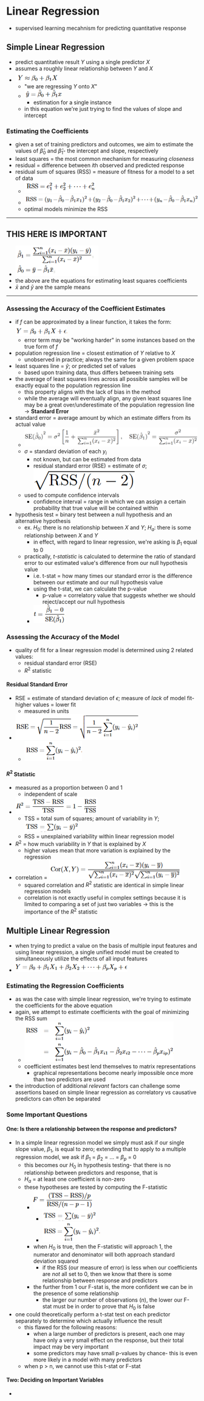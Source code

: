 # Linear Regression

- supervised learning mecahnism for predicting quantitative response

## Simple Linear Regression

- predict quantitative result *Y* using a single predictor *X*
- assumes a roughly linear relationship between *Y* and *X*
- ![image](../.images/simple-linear-regression-equation.png)
    - "we are regressing *Y* onto *X*"
    - ![image](../.images/nuclear-linear-regression-expression.png)
        - estimation for a single instance
    - in this equation we're just trying to find the values of slope and intercept

### Estimating the Coefficients

- given a set of training predictors and outcomes, we aim to estimate the values of $\hat{\beta}_{0}$ and $\hat{\beta}_{1}$- the intercept and slope, respectively
- least squares = the most common mechanism for measuring *closeness*
- residual = difference between *i*th observed and predicted response
- residual sum of squares (RSS) = measure of fitness for a model to a set of data
    - ![image](../.images/rss-equation-1.png)
    - ![image](../.images/rss-equation-2.png)
    - optimal models minimize the RSS
---
## THIS HERE IS IMPORTANT ##

- ![image](../.images/least-squares-coefficients-estimates-equation.png)
- the above are the equations for estimating least squares coefficients
- $\bar{x}$ and $\bar{y}$ are the sample means
---
### Assessing the Accuracy of the Coefficient Estimates

- if *f* can be approximated by a linear function, it takes the form: ![image](../.images/linear-function-with-error.png)
    - error term may be "working harder" in some instances based on the true form of *f*
- population regression line = closest estimation of *Y* relative to *X*
    - unobserved in practice; always the same for a given problem space
- least squares line = $\hat{y}$; or predicted set of values
    - based upon training data, thus differs between training sets
- the average of least squares lines across all possible samples will be exactly equal to the population regression line
    - this property aligns with the lack of bias in the method
    - while the average will eventually align, any given least squares line may be a great over/underestimate of the population regression line -> **Standard Error**
- standard error = average amount by which an estimate differs from its actual value
    - ![image](../.images/standard-error-linear-regression.png)
    - $\sigma$ = standard deviation of each $y_{i}$
        - not known, but can be estimated from data
        - residual standard error (RSE) = estimate of $\sigma$; ![image](../.images/rse-equation.png)
    - used to compute confidence intervals
        - confidence interval = range in which we can assign a certain probability that true value will be contained within
- hypothesis test = binary test between a null hypothesis and an alternative hypothesis
    - ex. $H_{0}$: there is no relationship between *X* and *Y*; $H_{a}$: there is some relationship between *X* and *Y*
        - in effect, with regard to linear regression, we're asking is $\beta_{1}$ equal to 0
    - practically, *t-statistic* is calculated to determine the ratio of standard error to our estimated value's difference from our null hypothesis value
        - i.e. t-stat = how many times our standard error is the difference between our estimate and our null hypothesis value
        - using the t-stat, we can calculate the p-value
            - p-value = correlatory value that suggests whether we should reject/accept our null hypothesis
        - ![image](../.images/t-stat-equation.png)

### Assessing the Accuracy of the Model

- quality of fit for a linear regression model is determined using 2 related values:
    - residual standard error (RSE)
    - $R^{2}$ statistic

#### Residual Standard Error

- RSE = estimate of standard deviation of $\epsilon$; measure of *lack* of model fit- higher values = lower fit
    - measured in units
- ![image](../.images/rse-formula.png)
    - ![image](../.images/rss-equation-3.png)

#### $R^{2}$ Statistic

- measured as a proportion between 0 and 1
    - independent of scale
- ![image](../.images/r-squared-statistic-equation.png)
    - TSS = total sum of squares; amount of variability in *Y*; ![image](../.images/tss-equation.png)
    - RSS = unexplained variability within linear regression model
- $R^{2}$ = how much variability in *Y* that is explained by *X*
    - higher values mean that more variation is explained by the regression
- correlation = ![image](../.images/correlation-definition.png)
    - squared correlation and $R^{2}$ statistic are identical in simple linear regression models
    - correlation is not exactly useful in complex settings because it is limited to comparing a set of just two variables -> this is the importance of the $R^{2}$ statistic

## Multiple Linear Regression

- when trying to predict a value on the basis of multiple input features and using linear regression, a single unified model must be created to simultaneously utilize the effects of all input features
- ![image](../.images/multiple-linear-regression-model.png)

### Estimating the Regression Coefficients

- as was the case with simple linear regression, we're trying to estimate the coefficients for the above equation 
- again, we attempt to estimate coefficients with the goal of minimizing the RSS sum
    - ![image](../.images/rss-multiple-linear-regression.png)
    - coefficient estimates best lend themselves to matrix representations
        - graphical representations become nearly impossible once more than two predictors are used
- the introduction of additional *relevant* factors can challenge some assertions based on simple linear regression as correlatory vs causative predictors can often be separated

### Some Important Questions

#### One: Is there a relationship between the response and predictors?

- In a simple linear regression model we simply must ask if our single slope value, $\beta_{1}$, is equal to zero; extending that to apply to a multiple regression model, we ask if $\beta_{1}$ = $\beta_{2}$ = ... = $\beta_{p}$ = 0
    - this becomes our $H_{0}$ in hypothesis testing- that there is no relationship between predictors and response, that is
    - $H_{a}$ = at least one coefficient is non-zero
    - these hypotheses are tested by computing the F-statistic
        - ![image](../.images/F-statistic-equation.png)
            - ![image](../.images/tss-equation.png)
            - ![image](../.images/rss-equation-3.png)
        - when $H_{0}$ is true, then the F-statistic will approach 1, the numerator and denominator will both approach standard deviation squared
            - if the RSS (our measure of error) is less when our coefficients are *not* all set to 0, then we know that there is some relationship between response and predictors
        - the further from 1 our F-stat is, the more confident we can be in the presence of some relationship
            - the larger our number of observations (*n*), the lower our F-stat must be in order to prove that $H_{0}$ is false
- one could theoretically perform a t-stat test on each predictor separately to determine which actually influence the result
    - this flawed for the following reasons:
        - when a large number of predictors is present, each one may have only a very small effect on the response, but their total impact may be very important
        - some predictors may have small p-values by chance- this is even more likely in a model with many predictors
    - when p > n, we cannot use this t-stat or F-stat

#### Two: Deciding on Important Variables

- 